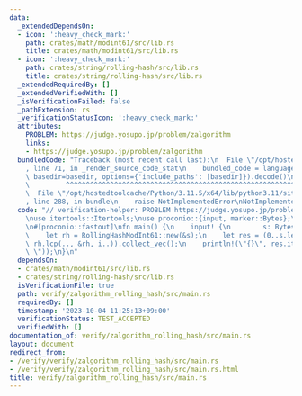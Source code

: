 ```yaml
---
data:
  _extendedDependsOn:
  - icon: ':heavy_check_mark:'
    path: crates/math/modint61/src/lib.rs
    title: crates/math/modint61/src/lib.rs
  - icon: ':heavy_check_mark:'
    path: crates/string/rolling-hash/src/lib.rs
    title: crates/string/rolling-hash/src/lib.rs
  _extendedRequiredBy: []
  _extendedVerifiedWith: []
  _isVerificationFailed: false
  _pathExtension: rs
  _verificationStatusIcon: ':heavy_check_mark:'
  attributes:
    PROBLEM: https://judge.yosupo.jp/problem/zalgorithm
    links:
    - https://judge.yosupo.jp/problem/zalgorithm
  bundledCode: "Traceback (most recent call last):\n  File \"/opt/hostedtoolcache/Python/3.11.5/x64/lib/python3.11/site-packages/onlinejudge_verify/documentation/build.py\"\
    , line 71, in _render_source_code_stat\n    bundled_code = language.bundle(stat.path,\
    \ basedir=basedir, options={'include_paths': [basedir]}).decode()\n          \
    \         ^^^^^^^^^^^^^^^^^^^^^^^^^^^^^^^^^^^^^^^^^^^^^^^^^^^^^^^^^^^^^^^^^^^^^^^^^^^^^^^^^\n\
    \  File \"/opt/hostedtoolcache/Python/3.11.5/x64/lib/python3.11/site-packages/onlinejudge_verify/languages/rust.py\"\
    , line 288, in bundle\n    raise NotImplementedError\nNotImplementedError\n"
  code: "// verification-helper: PROBLEM https://judge.yosupo.jp/problem/zalgorithm\n\
    \nuse itertools::Itertools;\nuse proconio::{input, marker::Bytes};\nuse rolling_hash::RollingHashModInt61;\n\
    \n#[proconio::fastout]\nfn main() {\n    input! {\n        s: Bytes,\n    }\n\
    \    let rh = RollingHashModInt61::new(&s);\n    let res = (0..s.len()).map(|i|\
    \ rh.lcp(.., &rh, i..)).collect_vec();\n    println!(\"{}\", res.iter().join(\"\
    \ \"));\n}\n"
  dependsOn:
  - crates/math/modint61/src/lib.rs
  - crates/string/rolling-hash/src/lib.rs
  isVerificationFile: true
  path: verify/zalgorithm_rolling_hash/src/main.rs
  requiredBy: []
  timestamp: '2023-10-04 11:25:13+09:00'
  verificationStatus: TEST_ACCEPTED
  verifiedWith: []
documentation_of: verify/zalgorithm_rolling_hash/src/main.rs
layout: document
redirect_from:
- /verify/verify/zalgorithm_rolling_hash/src/main.rs
- /verify/verify/zalgorithm_rolling_hash/src/main.rs.html
title: verify/zalgorithm_rolling_hash/src/main.rs
---
```

